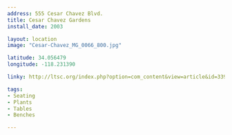 ```yaml
---
address: 555 Cesar Chavez Blvd. 
title: Cesar Chavez Gardens
install_date: 2003

layout: location
image: "Cesar-Chavez_MG_0066_800.jpg"

latitude: 34.056479
longitude: -118.231390

linky: http://ltsc.org/index.php?option=com_content&view=article&id=339

tags:	
- Seating
- Plants
- Tables
- Benches

---
```

